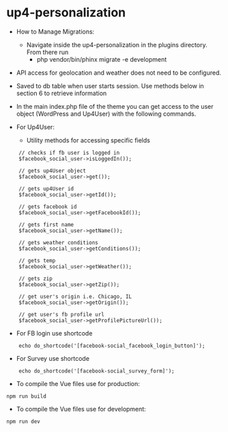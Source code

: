 # up4-personalization

- How to Manage Migrations:
  - Navigate inside the up4-personalization in the plugins directory. From there run
    - php vendor/bin/phinx migrate -e development

- API access for geolocation and weather does not need to be configured.
-   Saved to db table when user starts session. Use methods below in section 6 to retrieve information
- In the main index.php file of the theme you can get access to the user object (WordPress and Up4User) with
the following commands.

- For Up4User:
  - Utility methods for accessing specific fields

```
    // checks if fb user is logged in
    $facebook_social_user->isLoggedIn());

    // gets up4User object
    $facebook_social_user->get());

    // gets up4User id
    $facebook_social_user->getId());

    // gets facebook id
    $facebook_social_user->getFacebookId());

    // gets first name
    $facebook_social_user->getName());

    // gets weather conditions
    $facebook_social_user->getConditions());

    // gets temp
    $facebook_social_user->getWeather());

    // gets zip
    $facebook_social_user->getZip());

    // get user's origin i.e. Chicago, IL
    $facebook_social_user->getOrigin());

    // get user's fb profile url
    $facebook_social_user->getProfilePictureUrl());
```

- For FB login use shortcode

```
    echo do_shortcode('[facebook-social_facebook_login_button]');
```

- For Survey use shortcode

```
    echo do_shortcode('[facebook-social_survey_form]');
```
- To compile the Vue files use for production:

```
npm run build
```
- To compile the Vue files use for development:

```
npm run dev

